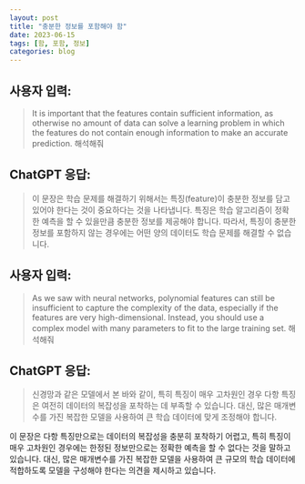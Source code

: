 ```yaml
---
layout: post
title: "충분한 정보를 포함해야 함"
date: 2023-06-15
tags: [함, 포함, 정보]
categories: blog
---
```


## 사용자 입력:
> It is important that the features contain sufficient information, as otherwise no amount of data can solve a learning problem in which the features do not contain enough information to make an accurate prediction. 해석해줘

## ChatGPT 응답:
> 이 문장은 학습 문제를 해결하기 위해서는 특징(feature)이 충분한 정보를 담고 있어야 한다는 것이 중요하다는 것을 나타냅니다. 특징은 학습 알고리즘이 정확한 예측을 할 수 있을만큼 충분한 정보를 제공해야 합니다. 따라서, 특징이 충분한 정보를 포함하지 않는 경우에는 어떤 양의 데이터도 학습 문제를 해결할 수 없습니다.

## 사용자 입력:
> As we saw with neural networks, polynomial features can still be insufficient to capture the complexity of the data, especially if the features are very high-dimensional. Instead, you should use a complex model with many parameters to fit to the large training set. 해석해줘

## ChatGPT 응답:
> 신경망과 같은 모델에서 본 바와 같이, 특히 특징이 매우 고차원인 경우 다항 특징은 여전히 데이터의 복잡성을 포착하는 데 부족할 수 있습니다. 대신, 많은 매개변수를 가진 복잡한 모델을 사용하여 큰 학습 데이터에 맞게 조정해야 합니다.

이 문장은 다항 특징만으로는 데이터의 복잡성을 충분히 포착하기 어렵고, 특히 특징이 매우 고차원인 경우에는 한정된 정보만으로는 정확한 예측을 할 수 없다는 것을 말하고 있습니다. 대신, 많은 매개변수를 가진 복잡한 모델을 사용하여 큰 규모의 학습 데이터에 적합하도록 모델을 구성해야 한다는 의견을 제시하고 있습니다.

